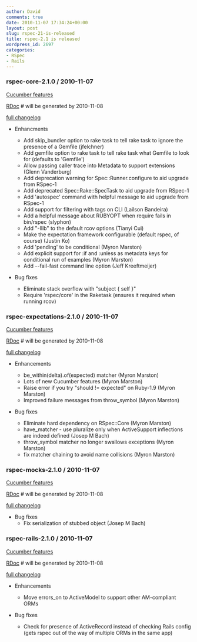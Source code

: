 ```yaml
---
author: David
comments: true
date: 2010-11-07 17:34:24+00:00
layout: post
slug: rspec-21-is-released
title: rspec-2.1 is released
wordpress_id: 2697
categories:
- RSpec
- Rails
---
```


### rspec-core-2.1.0 / 2010-11-07

[Cucumber features](http://relishapp.com/rspec/rspec-core/v/2-1)  

[RDoc](http://rdoc.info/gems/rspec-core/2.1.0/frames) # will be generated by 2010-11-08  

[full changelog](http://github.com/rspec/rspec-core/compare/v2.0.1...v2.1.0)

* Enhancments
  * Add skip_bundler option to rake task to tell rake task to ignore the
    presence of a Gemfile (jfelchner)
  * Add gemfile option to rake task to tell rake task what Gemfile to look
    for (defaults to 'Gemfile')
  * Allow passing caller trace into Metadata to support extensions (Glenn
    Vanderburg)
  * Add deprecation warning for Spec::Runner.configure to aid upgrade from
    RSpec-1
  * Add deprecated Spec::Rake::SpecTask to aid upgrade from RSpec-1
  * Add 'autospec' command with helpful message to aid upgrade from RSpec-1
  * Add support for filtering with tags on CLI (Lailson Bandeira)
  * Add a helpful message about RUBYOPT when require fails in bin/rspec
    (slyphon)
  * Add "-Ilib" to the default rcov options (Tianyi Cui)
  * Make the expectation framework configurable (default rspec, of course)
    (Justin Ko)
  * Add 'pending' to be conditional (Myron Marston)
  * Add explicit support for :if and :unless as metadata keys for conditional run
    of examples (Myron Marston)
  * Add --fail-fast command line option (Jeff Kreeftmeijer)

* Bug fixes
  * Eliminate stack overflow with "subject { self }"
  * Require 'rspec/core' in the Raketask (ensures it required when running rcov)

### rspec-expectations-2.1.0 / 2010-11-07

[Cucumber features](http://relishapp.com/rspec/rspec-expectations/v/2-1)  

[RDoc](http://rdoc.info/gems/rspec-expectations/2.1.0/frames) # will be generated by 2010-11-08  

[full changelog](http://github.com/rspec/rspec-expectations/compare/v2.0.1...v2.1.0)

* Enhancements
  * be_within(delta).of(expected) matcher (Myron Marston)
  * Lots of new Cucumber features (Myron Marston)
  * Raise error if you try "should != expected" on Ruby-1.9 (Myron Marston)
  * Improved failure messages from throw_symbol (Myron Marston)

* Bug fixes
  * Eliminate hard dependency on RSpec::Core (Myron Marston)
  * have_matcher - use pluralize only when ActiveSupport inflections are indeed
    defined (Josep M Bach)
  * throw_symbol matcher no longer swallows exceptions (Myron Marston)
  * fix matcher chaining to avoid name collisions (Myron Marston)

### rspec-mocks-2.1.0 / 2010-11-07

[Cucumber features](http://relishapp.com/rspec/rspec-mocks/v/2-1)  

[RDoc](http://rdoc.info/gems/rspec-mocks/2.1.0/frames) # will be generated by 2010-11-08  

[full changelog](http://github.com/rspec/rspec-mocks/compare/v2.0.1...v2.1.0)

* Bug fixes
  * Fix serialization of stubbed object (Josep M Bach)

### rspec-rails-2.1.0 / 2010-11-07

[Cucumber features](http://relishapp.com/rspec/rspec-rails/v/2-1)  

[RDoc](http://rdoc.info/gems/rspec-rails/2.1.0/frames) # will be generated by 2010-11-08  

[full changelog](http://github.com/rspec/rspec-rails/compare/v2.0.1...v2.1.0)

* Enhancements
  * Move errors_on to ActiveModel to support other AM-compliant ORMs

* Bug fixes
  * Check for presence of ActiveRecord instead of checking Rails config
    (gets rspec out of the way of multiple ORMs in the same app)

